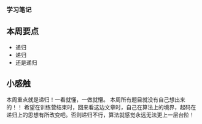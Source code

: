 ### 学习笔记

## 本周要点

- 递归
- 递归
- 还是递归

## 小感触
本周重点就是递归！一看就懂，一做就懵。
本周所有题目就没有自己想出来的！！
希望在训练营结束时，回来看这边文章时，自己在算法上的境界，起码在递归上的思想有所改变吧。否则递归不行，算法就感觉永远无法更上一层台阶！